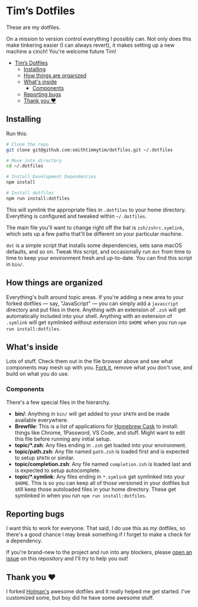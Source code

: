 # Tim’s Dotfiles

These are my dotfiles.

On a mission to version control everything I possibly can. Not only does this make tinkering easier (I can always revert), it makes setting up a new machine a cinch! You're welcome future Tim!

<!-- @import "[TOC]" {cmd="toc" depthFrom=1 depthTo=6 orderedList=false} -->

<!-- code_chunk_output -->

- [Tim’s Dotfiles](#tims-dotfiles)
  - [Installing](#installing)
  - [How things are organized](#how-things-are-organized)
  - [What's inside](#whats-inside)
    - [Components](#components)
  - [Reporting bugs](#reporting-bugs)
  - [Thank you ❤️](#thank-you-️)

<!-- /code_chunk_output -->

## Installing

Run this:

```sh
# Clone the repo
git clone git@github.com:smithtimmytim/dotfiles.git ~/.dotfiles

# Move into directory
cd ~/.dotfiles

# Install Development Dependencies
npm install

# Install dotfiles
npm run install:dotfiles

```

This will symlink the appropriate files in `.dotfiles` to your home directory. Everything is configured and tweaked within `~/.dotfiles`.

The main file you'll want to change right off the bat is `zsh/zshrc.symlink`, which sets up a few paths that'll be different on your particular machine.

`dot` is a simple script that installs some dependencies, sets sane macOS
defaults, and so on. Tweak this script, and occasionally run `dot` from
time to time to keep your environment fresh and up-to-date. You can find
this script in `bin/`.

## How things are organized

Everything's built around topic areas. If you're adding a new area to your forked dotfiles — say, "JavaScript" — you can simply add a `javascript` directory and put files in there. Anything with an extension of `.zsh` will get automatically included into your shell. Anything with an extension of `.symlink` will get symlinked without extension into `$HOME` when you run `npm run install:dotfiles`.

## What's inside

Lots of stuff. Check them out in the file browser above and see what components may mesh up with you. [Fork it](https://github.com/smithtimmytim/dotfiles/fork), remove what you don't use, and build on what you do use.

### Components

There's a few special files in the hierarchy.

- **bin/**: Anything in `bin/` will get added to your `$PATH` and be made
  available everywhere.
- **Brewfile**: This is a list of applications for [Homebrew Cask](https://formulae.brew.sh/cask/) to install: things like Chrome, 1Password, VS Code, and stuff. Might want to edit this file before running any initial setup.
- **topic/\*.zsh**: Any files ending in `.zsh` get loaded into your
  environment.
- **topic/path.zsh**: Any file named `path.zsh` is loaded first and is
  expected to setup `$PATH` or similar.
- **topic/completion.zsh**: Any file named `completion.zsh` is loaded
  last and is expected to setup autocomplete.
- **topic/\*.symlink**: Any files ending in `*.symlink` get symlinked into
  your `$HOME`. This is so you can keep all of those versioned in your dotfiles
  but still keep those autoloaded files in your home directory. These get
  symlinked in when you run `npm run install:dotfiles`.

## Reporting bugs

I want this to work for everyone. That said, I do use this as *my* dotfiles, so there's a good chance I may break something if I forget to make a check for a dependency.

If you're brand-new to the project and run into any blockers, please
[open an issue](https://github.com/smithtimmytim/dotfiles/issues/new) on this repository and I'll try to help you out!

## Thank you ❤️

I forked [Holman's](https://github.com/holman/dotfiles) awesome dotfiles and it really helped me get started. I've customized some, but boy did he have some awesome stuff.
